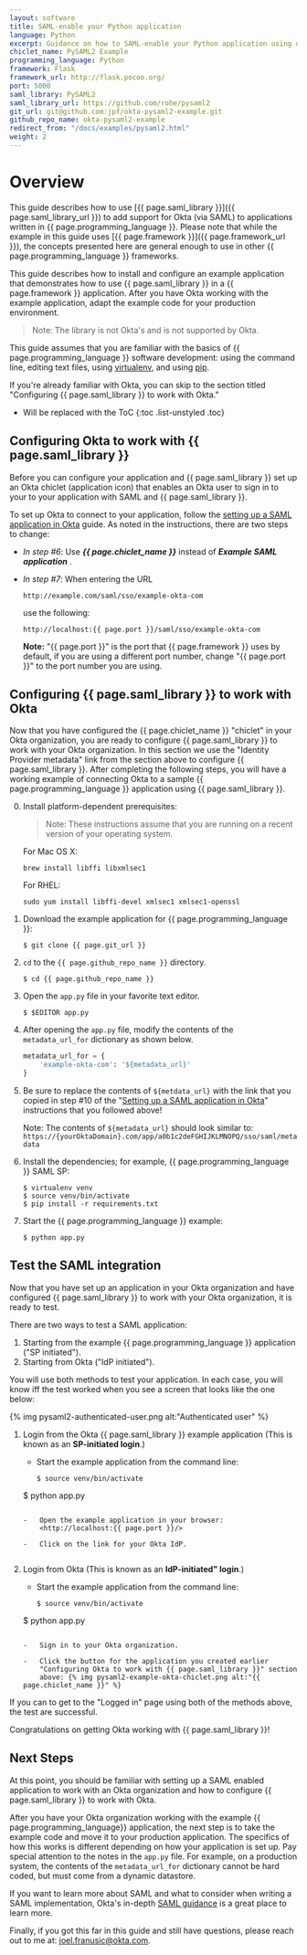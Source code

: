 ```yaml
---
layout: software
title: SAML-enable your Python application
language: Python
excerpt: Guidance on how to SAML-enable your Python application using open source PySAML2.
chiclet_name: PySAML2 Example
programming_language: Python
framework: Flask
framework_url: http://flask.pocoo.org/
port: 5000
saml_library: PySAML2
saml_library_url: https://github.com/rohe/pysaml2
git_url: git@github.com:jpf/okta-pysaml2-example.git
github_repo_name: okta-pysaml2-example
redirect_from: "/docs/examples/pysaml2.html"
weight: 2
---
```


# Overview

This guide describes how to use [{{ page.saml_library }}]({{ page.saml_library_url }}) to add support
for Okta (via SAML) to applications written in {{ page.programming_language }}. Please note that while the example in this guide uses
[{{ page.framework }}]({{ page.framework_url }}), the concepts presented here are general enough to use in other {{ page.programming_language }} frameworks.

This guide describes how to install and configure an example
application that demonstrates how to use {{ page.saml_library }} in a {{ page.framework }} application.
After you have Okta working with the example application,
adapt the example code for your production environment.

>Note: The library is not Okta's and is not supported by Okta.

This guide assumes that you are familiar with the basics of {{ page.programming_language }}
software development: using the command line, editing text files,
using [virtualenv](https://virtualenv.pypa.io/en/latest/), and using
[pip](https://en.wikipedia.org/wiki/Pip_%28package_manager%29).

If you're already familiar with Okta, you can skip to the
section titled "Configuring {{ page.saml_library }} to work with Okta."

* Will be replaced with the ToC
{:toc .list-unstyled .toc}

## Configuring Okta to work with {{ page.saml_library }}

Before you can configure your application and {{ page.saml_library }} set up an
Okta chiclet (application icon) that enables an Okta user to sign in to your to your application with SAML and {{ page.saml_library }}.

To set up Okta to connect to your application, follow the
[setting up a SAML application in Okta](/docs/guides/setting_up_a_saml_application_in_okta.html)
guide. As noted in the instructions, there are two steps to change:

* *In step \#6*: Use ***{{ page.chiclet_name }}*** instead of ***Example SAML application*** .
* *In step \#7*: When entering the URL

  ~~~ shell
  http://example.com/saml/sso/example-okta-com
  ~~~

  use the following:

  ~~~ shell
  http://localhost:{{ page.port }}/saml/sso/example-okta-com
  ~~~

  **Note:** "{{ page.port }}" is the port that {{ page.framework }} uses by default, if you are using a different port number, change "{{ page.port }}" to the port number you are using.


## Configuring {{ page.saml_library }} to work with Okta

Now that you have configured the {{ page.chiclet_name }} "chiclet" in your Okta organization, you
are ready to configure {{ page.saml_library }} to work with your Okta organization. In this
section we use the "Identity Provider metadata" link from the
section above to configure {{ page.saml_library }}. After completing
the following steps, you will have a working example of connecting Okta to a sample {{ page.programming_language }} application using {{ page.saml_library }}.

0.  Install platform-dependent prerequisites:

    > Note: These instructions assume that you are running on a recent version of your operating system.

    For Mac OS X:

    ~~~ shell
    brew install libffi libxmlsec1
    ~~~

    For RHEL:

    ~~~ shell
    sudo yum install libffi-devel xmlsec1 xmlsec1-openssl
    ~~~

1.  Download the example application for {{ page.programming_language }}:

    ~~~ shell
    $ git clone {{ page.git_url }}
    ~~~

2.  `cd` to the `{{ page.github_repo_name }}` directory.

    ~~~ shell
    $ cd {{ page.github_repo_name }}
    ~~~

3.  Open the `app.py` file in your favorite text editor.

    ~~~ shell
    $ $EDITOR app.py
    ~~~

4.  After opening the `app.py` file, modify the contents of the `metadata_url_for` dictionary as shown below.

    ~~~ python
    metadata_url_for = {
        'example-okta-com': '${metadata_url}'
    }
    ~~~

5.  Be sure to replace the contents of `${metdata_url}` with the link
    that you copied in step \#10 of the
    "[Setting up a SAML application in Okta](/docs/guides/setting_up_a_saml_application_in_okta.html)"
    instructions that you followed above!

    Note: The contents of `${metadata_url}` should look similar to: `https://{yourOktaDomain}.com/app/a0b1c2deFGHIJKLMNOPQ/sso/saml/metadata`

6.  Install the dependencies; for example, {{ page.programming_language }} SAML SP:

    ~~~ shell
    $ virtualenv venv
    $ source venv/bin/activate
    $ pip install -r requirements.txt
    ~~~

7.  Start the {{ page.programming_language }} example:

    ~~~ shell
    $ python app.py
    ~~~

## Test the SAML integration

Now that you have set up an application in your Okta organization and have
configured {{ page.saml_library }} to work with your Okta organization, it is ready to test.

There are two ways to test a SAML application:

1. Starting from the example {{ page.programming_language }} application ("SP initiated").
2. Starting from Okta ("IdP initiated").

You will use both methods to test your application. In each case, you will know iff the
test worked when you see a screen that looks like the one below:

{% img pysaml2-authenticated-user.png alt:"Authenticated user" %}


1.  Login from the Okta {{ page.saml_library }} example application (This is
    known as an **SP-initiated login**.)

    -   Start the example application from the command line:

    	~~~ shell
    	$ source venv/bin/activate
	$ python app.py
	~~~

    -   Open the example application in your browser:
        <http://localhost:{{ page.port }}/>

    -   Click on the link for your Okta IdP.


2.  Login from Okta (This is known as an **IdP-initiated" login**.)

    -   Start the example application from the command line:

    	~~~ shell
    	$ source venv/bin/activate
	$ python app.py
	~~~

    -   Sign in to your Okta organization.

    -   Click the button for the application you created earlier
        "Configuring Okta to work with {{ page.saml_library }}" section
        above: {% img pysaml2-example-okta-chiclet.png alt:"{{ page.chiclet_name }}" %}

If you can to get to the "Logged in" page using both of the
methods above, the test are successful.

Congratulations on getting Okta working with {{ page.saml_library }}!

## Next Steps

At this point, you should be familiar with setting up a SAML enabled application
to work with an Okta organization and how to configure {{ page.saml_library }} to work with Okta.

After you have your Okta organization working with the example {{ page.programming_language}}
application, the next step is to take the example code and move
it to your production application. The specifics of how this works is
different depending on how your application is set
up. Pay special attention to the notes in the `app.py` file. For
example, on a production system, the contents of the
`metadata_url_for` dictionary cannot be hard coded, but must come
from a dynamic datastore.

If you want to learn more about SAML and what to consider when writing a SAML implementation, Okta's
in-depth [SAML guidance](/docs/getting_started/saml_guidance.html)
is a great place to learn more.

Finally, if you got this far in this guide and still have questions,
please reach out to me at: joel.franusic@okta.com.
